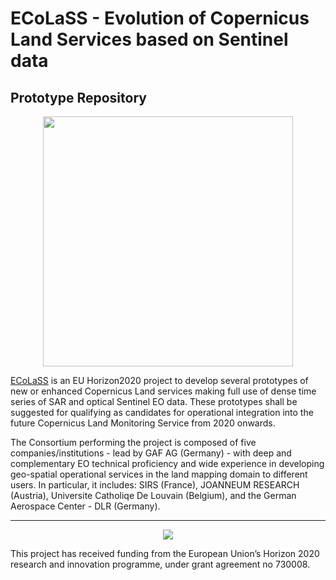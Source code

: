# ECoLaSS - Evolution of Copernicus Land Services based on Sentinel data
## Prototype Repository

<p align="center">
  <img width=400 src="https://static.wixstatic.com/media/c90769_d2122e4eee274a37a83c4ea7db8f4c25~mv2_d_3516_2330_s_2.png/v1/fill/w_596,h_506,al_c,q_85,usm_0.66_1.00_0.01/c90769_d2122e4eee274a37a83c4ea7db8f4c25~mv2_d_3516_2330_s_2.webp">
</p>

[ECoLaSS](https://www.ecolass.eu) is an EU Horizon2020 project to develop several prototypes of new or enhanced Copernicus Land services making full use of dense time series of SAR and optical Sentinel EO data. These prototypes shall be suggested for qualifying as candidates for operational integration into the future Copernicus Land Monitoring Service from 2020 onwards.

The Consortium performing the project is composed of five companies/institutions - lead by GAF AG (Germany) - with deep and complementary EO technical proficiency and wide experience in developing geo-spatial operational services in the land mapping domain to different users. In particular, it includes: SIRS (France), JOANNEUM RESEARCH (Austria), Universite Catholiqe De Louvain (Belgium), and the German Aerospace Center - DLR (Germany).

---
<p align="center">
  <img src="https://static.wixstatic.com/media/c90769_33a8932882d74ad8adcf37523b0ee61e~mv2_d_2363_1576_s_2.jpg/v1/fill/w_61,h_41,al_c,q_80,usm_0.66_1.00_0.01/c90769_33a8932882d74ad8adcf37523b0ee61e~mv2_d_2363_1576_s_2.webp">
  
This project has received funding from the European Union’s Horizon 2020 research and innovation programme, under grant agreement no 730008.
</p>

